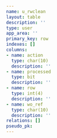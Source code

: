 ```yaml
---
name: u_rwclean
layout: table
description: ''
type: user
app_area: ''
primary_key: row
indexes: []
columns:
- name: action
  type: char(10)
  description: ''
- name: processed
  type: bit
  description: ''
- name: row
  type: int(4)
  description: ''
- name: wo_ref
  type: char(10)
  description: ''
relations: []
pseudo_pk: 
---
```


